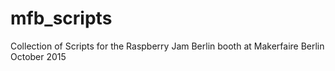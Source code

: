 # mfb_scripts
Collection of Scripts for the Raspberry Jam Berlin booth at Makerfaire Berlin October 2015
